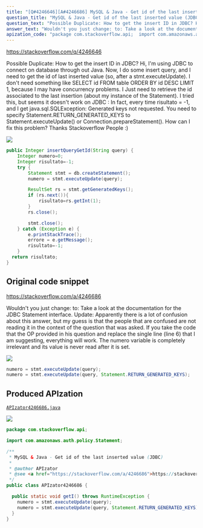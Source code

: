 ```yaml
---
title: "[Q#4246646][A#4246686] MySQL & Java - Get id of the last inserted value (JDBC)"
question_title: "MySQL & Java - Get id of the last inserted value (JDBC)"
question_text: "Possible Duplicate: How to get the insert ID in JDBC? Hi, I'm using JDBC to connect on database through out Java. Now, I do some insert query, and I need to get the id of last inserted value (so, after a stmt.executeUpdate). I don't need something like SELECT id FROM table ORDER BY id DESC LIMIT 1, because I may have concurrency problems. I Just need to retrieve the id associated to the last insertion (about my instance of the Statement). I tried this, but seems it doesn't work on JDBC : In fact, every time risultato = -1, and I get java.sql.SQLException: Generated keys not requested. You need to specify Statement.RETURN_GENERATED_KEYS to Statement.executeUpdate() or Connection.prepareStatement(). How can I fix this problem? Thanks Stackoverflow People :)"
answer_text: "Wouldn't you just change: to: Take a look at the documentation for the JDBC Statement interface. Update: Apparently there is a lot of confusion about this answer, but my guess is that the people that are confused are not reading it in the context of the question that was asked. If you take the code that the OP provided in his question and replace the single line (line 6) that I am suggesting, everything will work. The numero variable is completely irrelevant and its value is never read after it is set."
apization_code: "package com.stackoverflow.api;  import com.amazonaws.auth.policy.Statement;  /**  * MySQL & Java - Get id of the last inserted value (JDBC)  *  * @author APIzator  * @see <a href=\"https://stackoverflow.com/a/4246686\">https://stackoverflow.com/a/4246686</a>  */ public class APIzator4246686 {    public static void getI() throws RuntimeException {     numero = stmt.executeUpdate(query);     numero = stmt.executeUpdate(query, Statement.RETURN_GENERATED_KEYS);   } }"
---
```


https://stackoverflow.com/q/4246646

Possible Duplicate:
How to get the insert ID in JDBC?
Hi, I&#x27;m using JDBC to connect on database through out Java.
Now, I do some insert query, and I need to get the id of last inserted value (so, after a stmt.executeUpdate).
I don&#x27;t need something like SELECT id FROM table ORDER BY id DESC LIMIT 1, because I may have concurrency problems.
I Just need to retrieve the id associated to the last insertion (about my instance of the Statement).
I tried this, but seems it doesn&#x27;t work on JDBC :
In fact, every time risultato = -1, and I get java.sql.SQLException: Generated keys not requested. You need to specify Statement.RETURN_GENERATED_KEYS to Statement.executeUpdate() or Connection.prepareStatement().
How can I fix this problem? Thanks Stackoverflow People :)


<div class="code-logo"><img src="/stackoverflow.png" /></div>

```java
public Integer insertQueryGetId(String query) {
    Integer numero=0;
    Integer risultato=-1;
    try {
        Statement stmt = db.createStatement();
        numero = stmt.executeUpdate(query);

        ResultSet rs = stmt.getGeneratedKeys();
        if (rs.next()){
            risultato=rs.getInt(1);
        }
        rs.close();

        stmt.close();
    } catch (Exception e) {
        e.printStackTrace();
        errore = e.getMessage();
        risultato=-1;
    }
  return risultato;
}
```


## Original code snippet

https://stackoverflow.com/a/4246686

Wouldn&#x27;t you just change:
to:
Take a look at the documentation for the JDBC Statement interface.
Update: Apparently there is a lot of confusion about this answer, but my guess is that the people that are confused are not reading it in the context of the question that was asked. If you take the code that the OP provided in his question and replace the single line (line 6) that I am suggesting, everything will work. The numero variable is completely irrelevant and its value is never read after it is set.

<div class="code-logo"><img src="/stackoverflow.png" /></div>

```java
numero = stmt.executeUpdate(query);
numero = stmt.executeUpdate(query, Statement.RETURN_GENERATED_KEYS);
```

## Produced APIzation

[`APIzator4246686.java`](https://github.com/pasqualesalza/apization-temp-data/raw/master/search/APIzator4246686.java)

<div class="code-logo"><img src="/apizator.png" /></div>

```java
package com.stackoverflow.api;

import com.amazonaws.auth.policy.Statement;

/**
 * MySQL & Java - Get id of the last inserted value (JDBC)
 *
 * @author APIzator
 * @see <a href="https://stackoverflow.com/a/4246686">https://stackoverflow.com/a/4246686</a>
 */
public class APIzator4246686 {

  public static void getI() throws RuntimeException {
    numero = stmt.executeUpdate(query);
    numero = stmt.executeUpdate(query, Statement.RETURN_GENERATED_KEYS);
  }
}

```